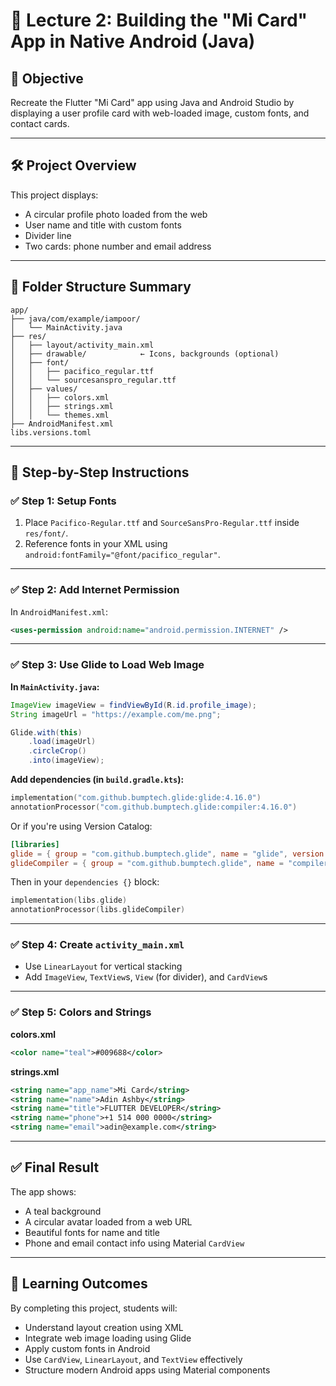 # 📘 Lecture 2: Building the "Mi Card" App in Native Android (Java)

## 🎯 Objective
Recreate the Flutter "Mi Card" app using Java and Android Studio by displaying a user profile card with web-loaded image, custom fonts, and contact cards.

---

## 🛠️ Project Overview

This project displays:
- A circular profile photo loaded from the web
- User name and title with custom fonts
- Divider line
- Two cards: phone number and email address

---

## 📂 Folder Structure Summary

```
app/
├── java/com/example/iampoor/
│   └── MainActivity.java
├── res/
│   ├── layout/activity_main.xml
│   ├── drawable/            ← Icons, backgrounds (optional)
│   ├── font/
│   │   ├── pacifico_regular.ttf
│   │   └── sourcesanspro_regular.ttf
│   ├── values/
│   │   ├── colors.xml
│   │   ├── strings.xml
│   │   └── themes.xml
├── AndroidManifest.xml
libs.versions.toml
```

---

## 🔧 Step-by-Step Instructions

### ✅ Step 1: Setup Fonts
1. Place `Pacifico-Regular.ttf` and `SourceSansPro-Regular.ttf` inside `res/font/`.
2. Reference fonts in your XML using `android:fontFamily="@font/pacifico_regular"`.

---

### ✅ Step 2: Add Internet Permission
In `AndroidManifest.xml`:

```xml
<uses-permission android:name="android.permission.INTERNET" />
```

---

### ✅ Step 3: Use Glide to Load Web Image

**In `MainActivity.java`:**

```java
ImageView imageView = findViewById(R.id.profile_image);
String imageUrl = "https://example.com/me.png";

Glide.with(this)
    .load(imageUrl)
    .circleCrop()
    .into(imageView);
```

**Add dependencies (in `build.gradle.kts`):**

```kotlin
implementation("com.github.bumptech.glide:glide:4.16.0")
annotationProcessor("com.github.bumptech.glide:compiler:4.16.0")
```

Or if you're using Version Catalog:

```toml
[libraries]
glide = { group = "com.github.bumptech.glide", name = "glide", version = "4.16.0" }
glideCompiler = { group = "com.github.bumptech.glide", name = "compiler", version = "4.16.0" }
```

Then in your `dependencies {}` block:

```kotlin
implementation(libs.glide)
annotationProcessor(libs.glideCompiler)
```

---

### ✅ Step 4: Create `activity_main.xml`

- Use `LinearLayout` for vertical stacking
- Add `ImageView`, `TextView`s, `View` (for divider), and `CardView`s

---

### ✅ Step 5: Colors and Strings

**colors.xml**
```xml
<color name="teal">#009688</color>
```

**strings.xml**
```xml
<string name="app_name">Mi Card</string>
<string name="name">Adin Ashby</string>
<string name="title">FLUTTER DEVELOPER</string>
<string name="phone">+1 514 000 0000</string>
<string name="email">adin@example.com</string>
```

---

## ✅ Final Result

The app shows:
- A teal background
- A circular avatar loaded from a web URL
- Beautiful fonts for name and title
- Phone and email contact info using Material `CardView`

---

## 🧠 Learning Outcomes

By completing this project, students will:
- Understand layout creation using XML
- Integrate web image loading using Glide
- Apply custom fonts in Android
- Use `CardView`, `LinearLayout`, and `TextView` effectively
- Structure modern Android apps using Material components
